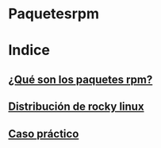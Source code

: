 # Paquetesrpm
# Indice
## [¿Qué son los paquetes rpm?](Paquetesrpm.md)

## [Distribución de rocky linux](distribucion.md)

## [Caso práctico](caso_practico.md)
